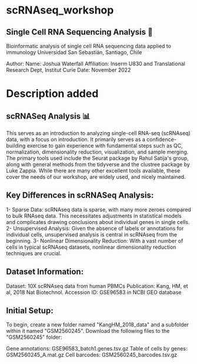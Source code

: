 # scRNAseq_workshop

## Single Cell RNA Sequencing Analysis 🧬
Bioinformatic analysis of single cell RNA sequencing data applied to immunology
Universidad San Sebastián, Santiago, Chile

Author:
Name: Joshua Waterfall
Affiliation: Inserm U830 and Translational Research Dept, Institut Curie
Date: November 2022

# Description added

## scRNASeq Analysis 📊
This serves as an introduction to analyzing single-cell RNA-seq (scRNAseq) data, with a focus on introduction. It primarily serves as a confidence-building exercise to gain experience with fundamental steps such as QC, normalization, dimensionality reduction, visualization, and sample merging. The primary tools used include the Seurat package by Rahul Satija's group, along with general methods from the tidyverse and the clustree package by Luke Zappia. While there are many other excellent tools available, these cover the needs of our workshop, are widely used, and nicely maintained.

## Key Differences in scRNASeq Analysis:
1- Sparse Data: scRNAseq data is sparse, with many more zeroes compared to bulk RNAseq data. This necessitates adjustments in statistical models and complicates drawing conclusions about individual genes in single cells.
2- Unsupervised Analysis: Given the absence of labels or annotations for individual cells, unsupervised analysis is central in scRNAseq from the beginning.
3- Nonlinear Dimensionality Reduction: With a vast number of cells in typical scRNAseq datasets, nonlinear dimensionality reduction techniques are crucial.
## Dataset Information:
Dataset: 10X scRNAseq data from human PBMCs
Publication: Kang, HM, et al, 2018 Nat Biotechnol.
Accession ID: GSE96583 in NCBI GEO database
## Initial Setup:
To begin, create a new folder named "KangHM_2018_data" and a subfolder within it named "GSM2560245". Download the following files to the "GSM2560245" folder:

Gene annotations: GSE96583_batch1.genes.tsv.gz
Table of cells by genes: GSM2560245_A.mat.gz
Cell barcodes: GSM2560245_barcodes.tsv.gz

